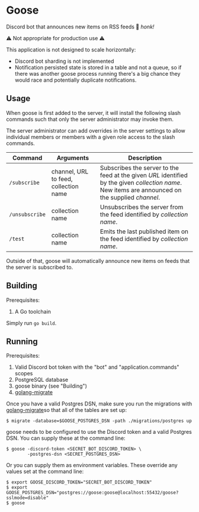 # Goose

Discord bot that announces new items on RSS feeds 🪿 _honk!_

⚠️ Not appropriate for production use ⚠️

This application is not designed to scale horizontally:

* Discord bot sharding is not implemented
* Notification persisted state is stored in a table and not a queue,
so if there was another goose process running there's a big chance
they would race and potentially duplicate notifications.

## Usage

When goose is first added to the server, it will install the following
slash commands such that only the server administrator may invoke them.

The server administrator can add overrides in the server settings to
allow individual members or members with a given role access to the
slash commands.

| Command | Arguments | Description |
| - | - | - |
| `/subscribe` | channel, URL to feed, collection name | Subscribes the server to the feed at the given _URL_ identified by the given _collection name_. New items are announced on the supplied _channel_. |
| `/unsubscribe` | collection name | Unsubscribes the server from the feed identified by _collection name_. |
| `/test` | collection name | Emits the last published item on the feed identified by _collection name_. |

Outside of that, goose will automatically announce new items on feeds
that the server is subscribed to.

## Building

Prerequisites:

1. A Go toolchain

Simply run `go build`.

## Running

Prerequisites:

1. Valid Discord bot token with the "bot" and "application.commands"
scopes
1. PostgreSQL database
1. goose binary (see "Building")
1. [golang-migrate](https://github.com/golang-migrate/migrate)

Once you have a valid Postgres DSN, make sure you run the migrations
with [golang-migrate](https://github.com/golang-migrate/migrate)so that
all of the tables are set up:

```console
$ migrate -database=$GOOSE_POSTGRES_DSN -path ./migrations/postgres up
```

goose needs to be configured to use the Discord token and a valid
Postgres DSN. You can supply these at the command line:

```console
$ goose -discord-token <SECRET_BOT_DISCORD_TOKEN> \
        -postgres-dsn <SECRET_POSTGRES_DSN>
```

Or you can supply them as environment variables. These override any values
set at the command line:

```console
$ export GOOSE_DISCORD_TOKEN="SECRET_BOT_DISCORD_TOKEN"
$ export GOOSE_POSTGRES_DSN="postgres://goose:goose@localhost:55432/goose?sslmode=disable"
$ goose
```

